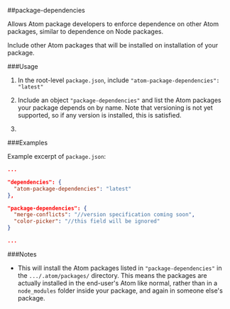 ##package-dependencies

Allows Atom package developers to enforce dependence on other Atom packages, similar to dependence on Node packages.

Include other Atom packages that will be installed on installation of your package.

###Usage


1. In the root-level `package.json`, include `"atom-package-dependencies": "latest"`

2. Include an object `"package-dependencies"` and list the Atom packages your package depends on by name. Note that versioning is not yet supported, so if any version is installed, this is satisfied.

3. 

###Examples

Example excerpt of `package.json`:

```json
...

"dependencies": {
  "atom-package-dependencies": "latest"
},

"package-dependencies": {
  "merge-conflicts": "//version specification coming soon",
  "color-picker": "//this field will be ignored"
}

...
```

###Notes

- This will install the Atom packages listed in `"package-dependencies"` in the `.../.atom/packages/` directory. This means the packages are actually installed in the end-user's Atom like normal, rather than in a `node_modules` folder inside your package, and again in someone else's package.
